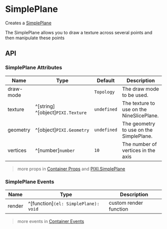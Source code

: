 # SimplePlane

Creates a [SimplePlane](https://pixijs.download/release/docs/PIXI.SimplePlane.html)

The SimplePlane allows you to draw a texture across several points and then manipulate these points

<demo src="./demo/simple-plane.vue" />

## API

### SimplePlane Attributes

| Name | Type | Default | Description |
| --- | --- | --- | --- |
| draw-mode | <api-draw-mode /> | `Topology` | The draw mode to be used. |
| texture | ^[string] ^[object]`PIXI.Texture` | `undefined` | The texture to use on the NineSlicePlane. |
| geometry | ^[object]`PIXI.Geometry` | `undefined` | The geometry to use on the SimplePlane. |
| vertices | ^[number]`number` | `10` | The number of vertices in the axis |

> more props in [Container Props](/guide/elements/container#container-props) and [PIXI.SimplePlane](https://pixijs.download/release/docs/PIXI.SimplePlane.html)

### SimplePlane Events

| Name | Type | Description |
| --- | --- | --- |
| render | ^[function]`(el: SimplePlane): void` | custom render function |

> more events in [Container Events](/guide/elements/container#container-events)